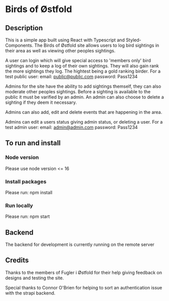 # Birds of Østfold

## Description

This is a simple app built using React with Typescript and Styled-Components.
The Birds of Østfold site allows users to log bird sightings in their area as well as viewing
other peoples sightings.

A user can login which will give special access to 'members only' bird sightings and to keep a log of their
own sightings. They will also gain rank the more sightings they log. The hightest being a gold ranking birder.
For a test public user:
email: public@public.com
password: Pass1234

Admins for the site have the ability to add sightings themself, they can also moderate other peoples sightings.
Before a sighting is available to the public it must be varified by an admin. An admin can also choose to delete a
sighting if they deem it necessary.

Admins can also add, edit and delete events that are happening in the area.

Admins can edit a users status giving admin status, or deleting a user.
For a test admin user:
email: admin@admin.com
password: Pass1234


## To run and install

### Node version

Please use node version <= 16


### Install packages

Please run:
npm install


### Run locally

Please run:
npm start


## Backend

The backend for development is currently running on the remote server


## Credits

Thanks to the members of Fugler i Østfold for their help giving feedback on designs and testing the site.

Special thanks to Connor O'Brien for helping to sort an authentication issue with the strapi backend.